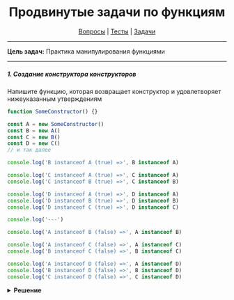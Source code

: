 <div align="center">

# Продвинутые задачи по функциям

[Вопросы](https://github.com/dollaween/javascript-questions)
|
[Тесты](https://github.com/dollaween/javascript-tests)
|
[Задачи](https://github.com/dollaween/javascript-tasks)

</div>

---

**Цель задач:** Практика манипулирования функциями

---

##### 1. Создание конструктора конструкторов
Напишите функцию, которая возвращает конструктор и удовлетворяет нижеуказанным утверждениям

```javascript
function SomeConstructor() {}

const A = new SomeConstructor()
const B = new A()
const C = new B()
const D = new C()
// и так далее

console.log('B instanceof A (true) =>', B instanceof A)

console.log('C instanceof A (true) =>', C instanceof A)
console.log('C instanceof B (true) =>', C instanceof B)

console.log('D instanceof A (true) =>', D instanceof A)
console.log('D instanceof B (true) =>', D instanceof B)
console.log('D instanceof C (true) =>', D instanceof C)

console.log('---')

console.log('A instanceof B (false) =>', A instanceof B)

console.log('A instanceof C (false) =>', A instanceof C)
console.log('B instanceof C (false) =>', B instanceof C)

console.log('A instanceof D (false) =>', A instanceof D)
console.log('B instanceof D (false) =>', B instanceof D)
console.log('C instanceof D (false) =>', C instanceof D)
```

<details><summary><b>Решение</b></summary>
<p>

```javascript
function SomeConstructor() {
  let lastConstructor = null

  const funcCreator = prototype => {
    const F = function() {
      return funcCreator(lastConstructor)
    }

    Object.setPrototypeOf(F, prototype)
    F.prototype = Object.create(prototype)

    lastConstructor = F.prototype

    return F
  }

  return funcCreator(lastConstructor)
}
```

</p>
</details>
